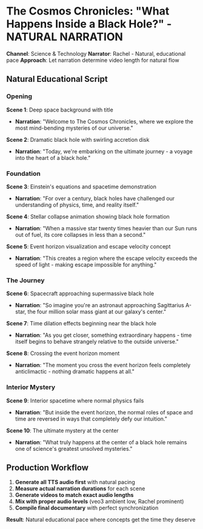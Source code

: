 # The Cosmos Chronicles: "What Happens Inside a Black Hole?" - NATURAL NARRATION
**Channel**: Science & Technology
**Narrator**: Rachel - Natural, educational pace
**Approach**: Let narration determine video length for natural flow

## Natural Educational Script

### Opening
**Scene 1**: Deep space background with title
- **Narration**: "Welcome to The Cosmos Chronicles, where we explore the most mind-bending mysteries of our universe."

**Scene 2**: Dramatic black hole with swirling accretion disk
- **Narration**: "Today, we're embarking on the ultimate journey - a voyage into the heart of a black hole."

### Foundation
**Scene 3**: Einstein's equations and spacetime demonstration
- **Narration**: "For over a century, black holes have challenged our understanding of physics, time, and reality itself."

**Scene 4**: Stellar collapse animation showing black hole formation
- **Narration**: "When a massive star twenty times heavier than our Sun runs out of fuel, its core collapses in less than a second."

**Scene 5**: Event horizon visualization and escape velocity concept
- **Narration**: "This creates a region where the escape velocity exceeds the speed of light - making escape impossible for anything."

### The Journey
**Scene 6**: Spacecraft approaching supermassive black hole
- **Narration**: "So imagine you're an astronaut approaching Sagittarius A-star, the four million solar mass giant at our galaxy's center."

**Scene 7**: Time dilation effects beginning near the black hole
- **Narration**: "As you get closer, something extraordinary happens - time itself begins to behave strangely relative to the outside universe."

**Scene 8**: Crossing the event horizon moment
- **Narration**: "The moment you cross the event horizon feels completely anticlimactic - nothing dramatic happens at all."

### Interior Mystery
**Scene 9**: Interior spacetime where normal physics fails
- **Narration**: "But inside the event horizon, the normal roles of space and time are reversed in ways that completely defy our intuition."

**Scene 10**: The ultimate mystery at the center
- **Narration**: "What truly happens at the center of a black hole remains one of science's greatest unsolved mysteries."

## Production Workflow
1. **Generate all TTS audio first** with natural pacing
2. **Measure actual narration durations** for each scene
3. **Generate videos to match exact audio lengths**
4. **Mix with proper audio levels** (veo3 ambient low, Rachel prominent)
5. **Compile final documentary** with perfect synchronization

**Result**: Natural educational pace where concepts get the time they deserve